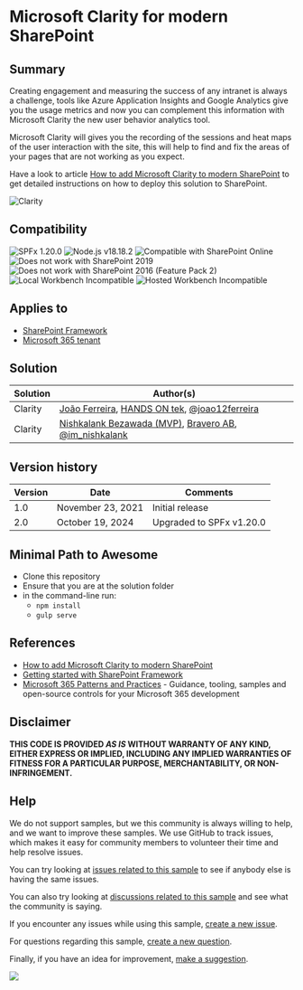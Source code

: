 # Microsoft Clarity for modern SharePoint

## Summary

Creating engagement and measuring the success of any intranet is always a challenge, tools like Azure Application Insights and Google Analytics give you the usage metrics and now you can complement this information with Microsoft Clarity the new user behavior analytics tool.

Microsoft Clarity will gives you the recording of the sessions and heat maps of the user interaction with the site, this will help to find and fix the areas of your pages that are not working as you expect.

Have a look to article [How to add Microsoft Clarity to modern SharePoint](https://sharepoint.handsontek.net/2020/12/06/add-microsoft-clarity-modern-sharepoint/) to get detailed instructions on how to deploy this solution to SharePoint.

![Clarity](./assets/dashboard.gif)

## Compatibility

![SPFx 1.20.0](https://img.shields.io/badge/SPFx-1.20.0-green.svg)
![Node.js v18.18.2](https://img.shields.io/badge/Node.js-v18.18.2-green.svg) 
![Compatible with SharePoint Online](https://img.shields.io/badge/SharePoint%20Online-Compatible-green.svg)
![Does not work with SharePoint 2019](https://img.shields.io/badge/SharePoint%20Server%202019-Incompatible-red.svg "SharePoint Server 2019 requires SPFx 1.4.1 or lower")
![Does not work with SharePoint 2016 (Feature Pack 2)](https://img.shields.io/badge/SharePoint%20Server%202016%20(Feature%20Pack%202)-Incompatible-red.svg "SharePoint Server 2016 Feature Pack 2 requires SPFx 1.1")
![Local Workbench Incompatible](https://img.shields.io/badge/Local%20Workbench-Incompatible-red.svg)
![Hosted Workbench Incompatible](https://img.shields.io/badge/Hosted%20Workbench-Incompatible-red.svg "Does not work with hosted workbench")


## Applies to

- [SharePoint Framework](https://aka.ms/spfx)
- [Microsoft 365 tenant](https://docs.microsoft.com/en-us/sharepoint/dev/spfx/set-up-your-developer-tenant)


## Solution

Solution|Author(s)
--------|---------
Clarity | [João Ferreira](https://github.com/joaoferreira), [HANDS ON tek](https://sharepoint.handsontek.net), [@joao12ferreira](https://twitter.com/joao12ferreira)
Clarity | [Nishkalank Bezawada (MVP)](https://github.com/NishkalankBezawada), [Bravero AB](https://www.bravero.se/), [@im_nishkalank](https://x.com/im_nishkalank)

## Version history

Version|Date|Comments
-------|----|--------
1.0|November 23, 2021|Initial release
2.0|October 19, 2024|Upgraded to SPFx v1.20.0

## Minimal Path to Awesome

- Clone this repository
- Ensure that you are at the solution folder
- in the command-line run:
  - `npm install`
  - `gulp serve`


## References

- [How to add Microsoft Clarity to modern SharePoint](https://sharepoint.handsontek.net/2020/12/05/add-microsoft-cl…odern-sharepoint)
- [Getting started with SharePoint Framework](https://docs.microsoft.com/en-us/sharepoint/dev/spfx/set-up-your-developer-tenant)
- [Microsoft 365 Patterns and Practices](https://aka.ms/m365pnp) - Guidance, tooling, samples and open-source controls for your Microsoft 365 development


## Disclaimer
**THIS CODE IS PROVIDED *AS IS* WITHOUT WARRANTY OF ANY KIND, EITHER EXPRESS OR IMPLIED, INCLUDING ANY IMPLIED WARRANTIES OF FITNESS FOR A PARTICULAR PURPOSE, MERCHANTABILITY, OR NON-INFRINGEMENT.**

## Help

We do not support samples, but we this community is always willing to help, and we want to improve these samples. We use GitHub to track issues, which makes it easy for  community members to volunteer their time and help resolve issues.

You can try looking at [issues related to this sample](https://github.com/pnp/sp-dev-fx-extensions/issues?q=label%3Ajs-application-microsoft-clarity) to see if anybody else is having the same issues.

You can also try looking at [discussions related to this sample](https://github.com/pnp/sp-dev-fx-extensions/discussions?discussions_q=label%3Ajs-application-microsoft-clarity) and see what the community is saying.

If you encounter any issues while using this sample, [create a new issue](https://github.com/pnp/sp-dev-fx-extensions/issues/new?assignees=&labels=Needs%3A+Triage+%3Amag%3A%2Ctype%3Abug-suspected&template=bug-report.yml&sample=js-application-microsoft-clarity&authors=@joaoferreira&title=js-application-microsoft-clarity%20-%20).

For questions regarding this sample, [create a new question](https://github.com/pnp/sp-dev-fx-extensions/issues/new?assignees=&labels=Needs%3A+Triage+%3Amag%3A%2Ctype%3Abug-suspected&template=question.yml&sample=js-application-microsoft-clarity&authors=@joaoferreira&title=js-application-microsoft-clarity%20-%20).

Finally, if you have an idea for improvement, [make a suggestion](https://github.com/pnp/sp-dev-fx-extensions/issues/new?assignees=&labels=Needs%3A+Triage+%3Amag%3A%2Ctype%3Abug-suspected&template=suggestion.yml&sample=js-application-microsoft-clarity&authors=@joaoferreira&title=js-application-microsoft-clarity%20-%20).

<img src="https://m365-visitor-stats.azurewebsites.net/sp-dev-fx-extensions/samples/js-application-microsoft-clarity" />
